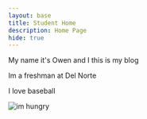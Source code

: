 ```yaml
---
layout: base
title: Student Home 
description: Home Page
hide: true
---
```


My name it's Owen and I this is my blog

Im a freshman at Del Norte

I love baseball

![im hungry](https://i.ebayimg.com/images/g/ZYgAAOSwkSdjxzbC/s-l400.png)
